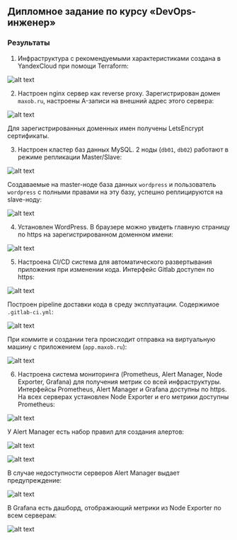 ## Дипломное задание по курсу «DevOps-инженер»

### Результаты

1. Инфраструктура с рекомендуемыми характеристиками создана в YandexCloud при помощи Terraform:

![alt text](img/2.JPG)

2. Настроен nginx сервер как reverse proxy. Зарегистрирован домен `maxob.ru`, настроены A-записи на внешний адрес этого сервера:

![alt text](img/1.JPG)

Для зарегистрированных доменных имен получены LetsEncrypt сертификаты.

3. Настроен кластер баз данных MySQL. 2 ноды (`db01`, `db02`) работают в режиме репликации Master/Slave:

![alt text](img/4.1.JPG)

Создаваемые на master-ноде база данных `wordpress` и пользователь `wordpress` с полными правами на эту базу, успешно реплицируются на slave-ноду:

![alt text](img/4.2.JPG)

4. Установлен WordPress. В браузере можно увидеть главную страницу по https на зарегистрированном доменном имени:

![alt text](img/5.JPG)

5. Настроена CI/CD система для автоматического развертывания приложения при изменении кода. Интерфейс Gitlab доступен по https:

![alt text](img/6.1.JPG)

Построен pipeline доставки кода в среду эксплуатации. Содержимое `.gitlab-ci.yml`:

![alt text](img/6.4.1.JPG)

При коммите и создании тега происходит отправка на виртуальную машину с приложением (`app.maxob.ru`):

![alt text](img/6.4.2.JPG)

6. Настроена система мониторинга (Prometheus, Alert Manager, Node Exporter, Grafana) для получения метрик со всей инфраструктуры. Интерфейсы Prometheus, Alert Manager и Grafana доступны по https.  
На всех серверах установлен Node Exporter и его метрики доступны Prometheus:

![alt text](img/7.4.JPG)

У Alert Manager есть набор правил для создания алертов:

![alt text](img/7.JPG)

![alt text](img/7.5.1.JPG)

В случае недоступности серверов Alert Manager выдает предупреждение:

![alt text](img/7.5.2.JPG)

В Grafana есть дашборд, отображающий метрики из Node Exporter по всем серверам:

![alt text](img/7.6.JPG)